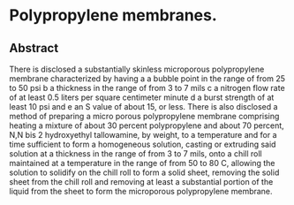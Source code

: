 # Polypropylene membranes.

## Abstract
There is disclosed a substantially skinless microporous polypropylene membrane characterized by having a a bubble point in the range of from 25 to 50 psi b a thickness in the range of from 3 to 7 mils c a nitrogen flow rate of at least 0.5 liters per square centimeter minute d a burst strength of at least 10 psi and e an S value of about 15, or less. There is also disclosed a method of preparing a micro porous polypropylene membrane comprising heating a mixture of about 30 percent polypropylene and about 70 percent, N,N bis 2 hydroxyethyl tallowamine, by weight, to a temperature and for a time sufficient to form a homogeneous solution, casting or extruding said solution at a thickness in the range of from 3 to 7 mils, onto a chill roll maintained at a temperature in the range of from 50 to 80 C, allowing the solution to solidify on the chill roll to form a solid sheet, removing the solid sheet from the chill roll and removing at least a substantial portion of the liquid from the sheet to form the microporous polypropylene membrane.